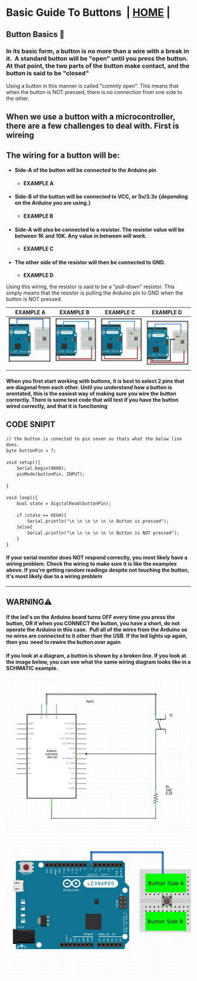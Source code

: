 # Basic Guide To Buttons  | [HOME](README.md) |

## Button Basics 🔲


### In its basic form, a button is no more than a wire with a break in it.  A standard button will be "open" until you press the button. At that point, the two parts of the button make contact, and the button is said to be "closed"

Using a button in this manner is called "commly open". This means that when the button is NOT pressed, there is no connection from one side to the other.

## When we use a button with a microcontroller, there are a few challenges to deal with. First is wireing

## The wiring for a button will be:

- #### Side-A of the button will be connected to the Arduino pin
  - **EXAMPLE A**
- #### Side-B of the button will be connected to VCC, or 5v/3.3v {depending on the Arduino you are using.}
  - **EXAMPLE B**
- #### Side-A will also be connected to a resistor. The resistor value will be between 1K and 10K. Any value in between will work.
  - **EXAMPLE C**
- #### The other side of the resistor will then be connected to GND.
  - **EXAMPLE D**

Using this wiring, the resistor is said to be a "pull-down" resistor. This simply means that the resistor is pulling the Arduino pin to GND when the button is NOT pressed.


|                            EXAMPLE A                            |                               EXAMPLE B                                  |                               EXAMPLE C                                 |  EXAMPLE D                                                                |
| :-------------------------------------------------------------: | :----------------------------------------------------------------------: | :---------------------------------------------------------------------: | ------------------------------------------------------------------------- |
| ![](images/buttons/button-1B.png "example of wireing side A")   | ![](images/buttons/button-1C.png "example of wireing on putton side B")   | ![](images/buttons/button-1D.png "Example of wireing resistor side A")   | ![](images/buttons/button-1E.png " final wireing of gnd wire to resistor") |


#### When you first start working with buttons, it is best to select 2 pins that are diagonal from each other. Until you understand how a button is orentated, this is the easiest way of making sure you wire the button correctly. There is some test code that will test if you have the button wired correctly, and that it is functioning

## CODE SNIPIT


```
// the button is conected to pin seven so thats what the below line does.
byte buttonPin = 7;

void setup(){
    Serial.begin(9600);
    pinMode(buttonPin, INPUT);

}

void loop(){
    bool state = digitalRead(buttonPin);

    if (state == HIGH){
        Serial.println("\n \n \n \n \n \n Button is pressed");
    }else{
        Serial.println("\n \n \n \n \n \n Button is NOT pressed");
    }
}
```


#### If your serial monitor does NOT respond correctly, you most likely have a wiring problem. Check the wiring to make sure it is like the examples above. If you're getting random readings despite not touching the button, it's most likely due to a wiring problem


---

## **WARNING**⚠️


#### If the led's on the Arduino board turns OFF every time you press the button, OR if when you CONNECT the button, you have a short, do not operate the Arduino in this case.  Pull all of the wires from the Arduino so no wires are connected to it other than the USB. If the led lights up again, then you  need to rewire the button over again


#### If you look at a diagram, a button is shown by a broken line. If you look at the image below, you can see what the same wiring diagram looks like in a SCHMATIC example.
![Schmatic of a button](images/buttons/buttonSchmatic.png "schmatic of a button")
---
![example of button sides](images/buttons/button-A.png "example of the sides of a button")